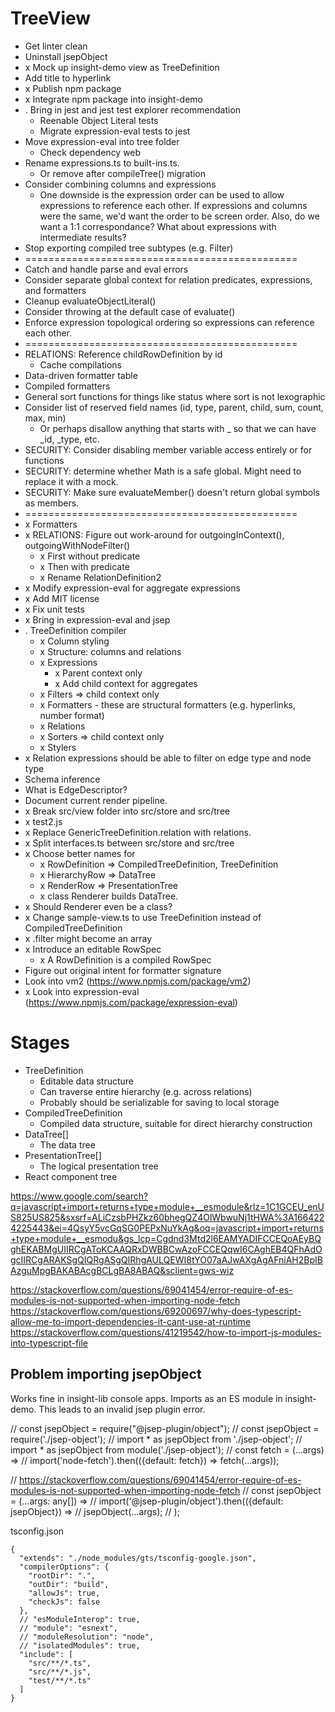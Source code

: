 # TreeView

* Get linter clean
* Uninstall jsepObject
* x Mock up insight-demo view as TreeDefinition
* Add title to hyperlink
* x Publish npm package
* x Integrate npm package into insight-demo
* . Bring in jest and jest test explorer recommendation
    * Reenable Object Literal tests
  * Migrate expression-eval tests to jest
* Move expression-eval into tree folder
  * Check dependency web
* Rename expressions.ts to built-ins.ts.
  * Or remove after compileTree() migration
* Consider combining columns and expressions
  * One downside is the expression order can be used to allow expressions to reference each other. If expressions and columns were the same, we'd want the order to be screen order. Also, do we want a 1:1 correspondance? What about expressions with intermediate results?
* Stop exporting compiled tree subtypes (e.g. Filter)
* ===============================================
* Catch and handle parse and eval errors
* Consider separate global context for relation predicates, expressions, and formatters
* Cleanup evaluateObjectLiteral()
* Consider throwing at the default case of evaluate()
* Enforce expression topological ordering so expressions can reference each other.
* ===============================================
* RELATIONS: Reference childRowDefinition by id
  * Cache compilations
* Data-driven formatter table
* Compiled formatters
* General sort functions for things like status where sort is not lexographic
* Consider list of reserved field names (id, type, parent, child, sum, count, max, min)
  * Or perhaps disallow anything that starts with _ so that we can have _id, _type, etc.
* SECURITY: Consider disabling member variable access entirely or for functions
* SECURITY: determine whether Math is a safe global. Might need to replace it with a mock.
* SECURITY: Make sure evaluateMember() doesn't return global symbols as members.
* ===============================================
* x Formatters
* x RELATIONS: Figure out work-around for outgoingInContext(), outgoingWithNodeFilter()
  * x First without predicate
  * x Then with predicate
  * x Rename RelationDefinition2
* x Modify expression-eval for aggregate expressions
* x Add MIT license
* x Fix unit tests
* x Bring in expression-eval and jsep
* . TreeDefinition compiler
  * x Column styling
  * x Structure: columns and relations
  * x Expressions
    * x Parent context only
    * x Add child context for aggregates
  * x Filters => child context only
  * x Formatters - these are structural formatters (e.g. hyperlinks, number format)
  * x Relations
  * x Sorters => child context only
  * x Stylers
* x Relation expressions should be able to filter on edge type and node type
* Schema inference
* What is EdgeDescriptor?
* Document current render pipeline.
* x Break src/view folder into src/store and src/tree
* x test2.js
* x Replace GenericTreeDefinition.relation with relations.
* x Split interfaces.ts between src/store and src/tree
* x Choose better names for
  * x RowDefinition => CompiledTreeDefinition, TreeDefinition
  * x HierarchyRow => DataTree
  * x RenderRow => PresentationTree
  * x class Renderer builds DataTree.
* x Should Renderer even be a class?
* x Change sample-view.ts to use TreeDefinition instead of CompiledTreeDefinition
* x .filter might become an array
* x Introduce an editable RowSpec
  * x A RowDefinition is a compiled RowSpec
* Figure out original intent for formatter signature
* Look into vm2 (https://www.npmjs.com/package/vm2)
* x Look into expression-eval (https://www.npmjs.com/package/expression-eval)

# Stages

* TreeDefinition
  * Editable data structure
  * Can traverse entire hierarchy (e.g. across relations)
  * Probably should be serializable for saving to local storage
* CompiledTreeDefinition
  * Compiled data structure, suitable for direct hierarchy construction
* DataTree[]
  * The data tree
* PresentationTree[]
  * The logical presentation tree
* React component tree


https://www.google.com/search?q=javascript+import+returns+type+module+__esmodule&rlz=1C1GCEU_enUS825US825&sxsrf=ALiCzsbPHZkz60bhegQZ4OlWbwuNj1tHWA%3A1664224225443&ei=4QsyY5vcGqSG0PEPxNuYkAg&oq=javascript+import+returns+type+module+__esmodu&gs_lcp=Cgdnd3Mtd2l6EAMYADIFCCEQoAEyBQghEKABMgUIIRCgAToKCAAQRxDWBBCwAzoFCCEQqwI6CAghEB4QFhAdOgcIIRCgARAKSgQIQRgASgQIRhgAULQEWI8tYO07aAJwAXgAgAFniAH2BpIBAzguMpgBAKABAcgBCLgBA8ABAQ&sclient=gws-wiz

https://stackoverflow.com/questions/69041454/error-require-of-es-modules-is-not-supported-when-importing-node-fetch
https://stackoverflow.com/questions/69200697/why-does-typescript-allow-me-to-import-dependencies-it-cant-use-at-runtime
https://stackoverflow.com/questions/41219542/how-to-import-js-modules-into-typescript-file


## Problem importing jsepObject

Works fine in insight-lib console apps.
Imports as an ES module in insight-demo. This leads to an invalid jsep plugin error.

// const jsepObject = require("@jsep-plugin/object");
// const jsepObject = require('./jsep-object');
// import * as jsepObject from './jsep-object';
// import * as jsepObject from module('./jsep-object');
// const fetch = (...args) =>
//   import('node-fetch').then(({default: fetch}) => fetch(...args));

// https://stackoverflow.com/questions/69041454/error-require-of-es-modules-is-not-supported-when-importing-node-fetch
// const jsepObject = (...args: any[]) =>
//   import('@jsep-plugin/object').then(({default: jsepObject}) =>
//     jsepObject(...args);
//   );


tsconfig.json
~~~
{
  "extends": "./node_modules/gts/tsconfig-google.json",
  "compilerOptions": {
    "rootDir": ".",
    "outDir": "build",
    "allowJs": true,
    "checkJs": false
  },
  // "esModuleInterop": true,
  // "module": "esnext",
  // "moduleResolution": "node",
  // "isolatedModules": true,
  "include": [
    "src/**/*.ts",
    "src/**/*.js",
    "test/**/*.ts"
  ]
}
~~~
